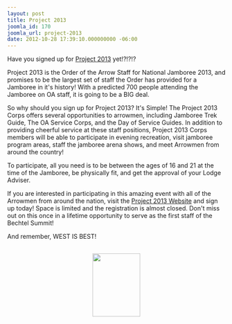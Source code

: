 ```yaml
---
layout: post
title: Project 2013
joomla_id: 170
joomla_url: project-2013
date: 2012-10-28 17:39:10.000000000 -06:00
---
```

<p>Have you signed up for <a href="http://event.oa-bsa.org/events/jambo2013/index.html" target="_blank">Project 2013</a> yet!?!?!?</p>
<p>Project 2013 is the Order of the Arrow Staff for National Jamboree 2013, and promises to be the largest set of staff the Order has provided for a Jamboree in it's history! With a predicted 700 people attending the Jamboree on OA staff, it is going to be a BIG deal.&nbsp;</p>
<p>So why should you sign up for Project 2013? It's Simple! The Project 2013 Corps offers several opportunities to arrowmen, including Jamboree Trek Guide, The OA Service Corps, and the Day of Service Guides. In addition to providing cheerful service at these staff positions, Project 2013 Corps members will be able to participate in evening recreation, visit jamboree program areas, staff the jamboree arena shows, and meet Arrowmen from around the country!</p>

<p>To participate, all you need is to be between the ages of 16 and 21 at the time of the Jamboree, be physically fit, and get the approval of your Lodge Adviser.</p>
<p>If you are interested in participating in this amazing event with all of the Arrowmen from around the nation, visit the <a href="http://event.oa-bsa.org/events/jambo2013/index.html" target="_blank">Project 2013 Website</a>&nbsp;and sign up today! Space is limited and the registration is almost closed. Don't miss out on this once in a lifetime opportunity to serve as the first staff of the Bechtel Summit!&nbsp;</p>
<p>And remember, WEST IS BEST!</p>
<p><br /><img src="images/project2013/project2013 Totem.jpg" alt="" width="110" height="146" style="display: block; margin-left: auto; margin-right: auto;" /></p>
